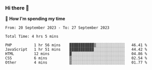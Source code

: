 ### Hi there 👋

🐛 **How I'm spending my time**
<!--START_SECTION:waka-->

```all_time
From: 20 September 2023 - To: 27 September 2023

Total Time: 4 hrs 5 mins

PHP          1 hr 56 mins    ▓▓▓▓▓▓▓▓▓▓▓▒░░░░░░░░░░░░░   46.41 %
JavaScript   1 hr 51 mins    ▓▓▓▓▓▓▓▓▓▓▓░░░░░░░░░░░░░░   44.42 %
HTML         12 mins         ▓░░░░░░░░░░░░░░░░░░░░░░░░   04.86 %
CSS          6 mins          ▒░░░░░░░░░░░░░░░░░░░░░░░░   02.54 %
Other        4 mins          ▒░░░░░░░░░░░░░░░░░░░░░░░░   01.77 %
```

<!--END_SECTION:waka-->

<!--
**cugel2/cugel2** is a ✨ _special_ ✨ repository because its `README.md` (this file) appears on your GitHub profile.

Here are some ideas to get you started:

- 🔭 I’m currently working on ...
- 🌱 I’m currently learning ...
- 👯 I’m looking to collaborate on ...
- 🤔 I’m looking for help with ...
- 💬 Ask me about ...
- 📫 How to reach me: ...
- 😄 Pronouns: ...
- ⚡ Fun fact: ...
-->
